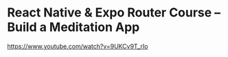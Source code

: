 # React Native & Expo Router Course – Build a Meditation App
https://www.youtube.com/watch?v=9UKCv9T_rIo


